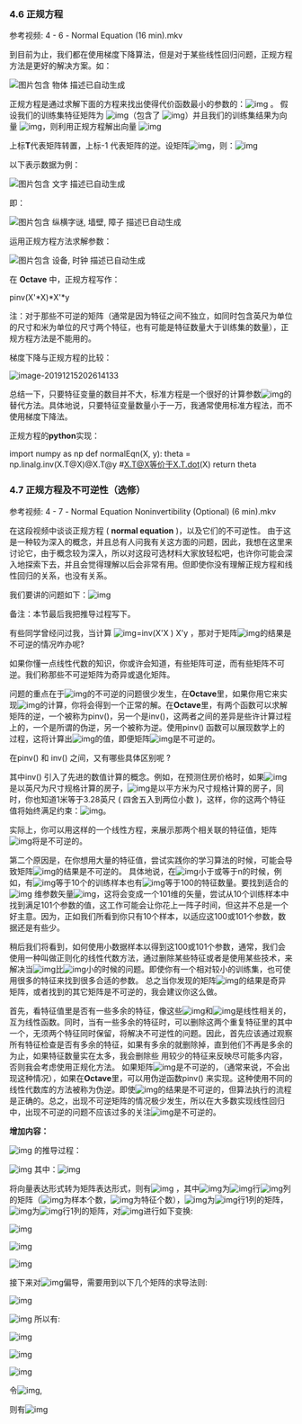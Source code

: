 ### 4.6 正规方程

参考视频: 4 - 6 - Normal Equation (16 min).mkv

到目前为止，我们都在使用梯度下降算法，但是对于某些线性回归问题，正规方程方法是更好的解决方案。如：

![图片包含 物体  描述已自动生成](https://tva1.sinaimg.cn/large/006tNbRwgy1g9y0ltm4w7j30go04cwf6.jpg)

正规方程是通过求解下面的方程来找出使得代价函数最小的参数的：![img](https://tva1.sinaimg.cn/large/006tNbRwgy1g9y0lw8bh5j301l00r3y9.jpg) 。 假设我们的训练集特征矩阵为 ![img](https://tva1.sinaimg.cn/large/006tNbRwgy1g9y0lr2ksaj300700i0as.jpg)（包含了 ![img](https://tva1.sinaimg.cn/large/006tNbRwgy1g9y0lrja62j300u00i0g2.jpg)）并且我们的训练集结果为向量 ![img](https://tva1.sinaimg.cn/large/006tNbRwgy1g9y0lvqudij300600i0ak.jpg)，则利用正规方程解出向量 ![img](https://tva1.sinaimg.cn/large/006tNbRwgy1g9y0lswvc3j302500j741.jpg) 

上标**T**代表矩阵转置，上标-1 代表矩阵的逆。设矩阵![img](https://tva1.sinaimg.cn/large/006tNbRwgy1g9y0ls1l76j301400j0jy.jpg)，则：![img](https://tva1.sinaimg.cn/large/006tNbRwgy1g9y0lq6cnlj301x00j0sb.jpg) 

以下表示数据为例：

![图片包含 文字  描述已自动生成](https://tva1.sinaimg.cn/large/006tNbRwgy1g9y0lv36baj30go086wg7.jpg)

即：

![图片包含 纵横字谜, 墙壁, 障子  描述已自动生成](https://tva1.sinaimg.cn/large/006tNbRwgy1g9y0lubwr2j3075035jr7.jpg)

运用正规方程方法求解参数：

![图片包含 设备, 时钟  描述已自动生成](https://tva1.sinaimg.cn/large/006tNbRwgy1g9y0m1fq76j30eg03mdfv.jpg)

在 **Octave** 中，正规方程写作：

pinv(X'*X)*X'*y

注：对于那些不可逆的矩阵（通常是因为特征之间不独立，如同时包含英尺为单位的尺寸和米为单位的尺寸两个特征，也有可能是特征数量大于训练集的数量），正规方程方法是不能用的。

梯度下降与正规方程的比较：

![image-20191215202614133](https://tva1.sinaimg.cn/large/006tNbRwgy1g9y0mbkjqwj317g0eywo2.jpg)

总结一下，只要特征变量的数目并不大，标准方程是一个很好的计算参数![img](https://tva1.sinaimg.cn/large/006tNbRwgy1g9y0mfl5flj300600i0ar.jpg)的替代方法。具体地说，只要特征变量数量小于一万，我通常使用标准方程法，而不使用梯度下降法。

正规方程的**python**实现：

import numpy as np
 def normalEqn(X, y):
  theta = np.linalg.inv(X.T@X)@X.T@y #X.T@X等价于X.T.dot(X)
  return theta

### 4.7 正规方程及不可逆性（选修）

参考视频: 4 - 7 - Normal Equation Noninvertibility (Optional) (6 min).mkv

在这段视频中谈谈正规方程 ( **normal equation** )，以及它们的不可逆性。 由于这是一种较为深入的概念，并且总有人问我有关这方面的问题，因此，我想在这里来讨论它，由于概念较为深入，所以对这段可选材料大家放轻松吧，也许你可能会深入地探索下去，并且会觉得理解以后会非常有用。但即使你没有理解正规方程和线性回归的关系，也没有关系。

我们要讲的问题如下：![img](https://tva1.sinaimg.cn/large/006tNbRwgy1g9y0msj0laj302500j3y9.jpg) 

备注：本节最后我把推导过程写下。

有些同学曾经问过我，当计算 ![img](https://tva1.sinaimg.cn/large/006tNbRwgy1g9y0mlzikhj300600i0ar.jpg)=inv(X'X ) X'y ，那对于矩阵![img](https://tva1.sinaimg.cn/large/006tNbRwgy1g9y0mmgcq9j300h00i0ee.jpg)的结果是不可逆的情况咋办呢? 

如果你懂一点线性代数的知识，你或许会知道，有些矩阵可逆，而有些矩阵不可逆。我们称那些不可逆矩阵为奇异或退化矩阵。

问题的重点在于![img](https://tva1.sinaimg.cn/large/006tNbRwgy1g9y0o94t86j303v00u0sj.jpg)的不可逆的问题很少发生，在**Octave**里，如果你用它来实现![img](https://tva1.sinaimg.cn/large/006tNbRwgy1g9y0o1hacnj305100vweb.jpg)的计算，你将会得到一个正常的解。在**Octave**里，有两个函数可以求解矩阵的逆，一个被称为pinv()，另一个是inv()，这两者之间的差异是些许计算过程上的，一个是所谓的伪逆，另一个被称为逆。使用pinv() 函数可以展现数学上的过程，这将计算出![img](https://tva1.sinaimg.cn/large/006tNbRwgy1g9y0o1hacnj305100vweb.jpg)的值，即便矩阵![img](https://tva1.sinaimg.cn/large/006tNbRwgy1g9y0o94t86j303v00u0sj.jpg)是不可逆的。

在pinv() 和 inv() 之间，又有哪些具体区别呢 ?

其中inv() 引入了先进的数值计算的概念。例如，在预测住房价格时，如果![img](https://tva1.sinaimg.cn/large/006tNbRwgy1g9y0mqnwyqj300a00i0bn.jpg)是以英尺为尺寸规格计算的房子，![img](https://tva1.sinaimg.cn/large/006tNbRwgy1g9y0mq2sntj300a00i0bz.jpg)是以平方米为尺寸规格计算的房子，同时，你也知道1米等于3.28英尺 ( 四舍五入到两位小数 )，这样，你的这两个特征值将始终满足约束：![img](https://tva1.sinaimg.cn/large/006tNbRwgy1g9y0msxbdbj302500j3y9.jpg)。 

实际上，你可以用这样的一个线性方程，来展示那两个相关联的特征值，矩阵![img](https://tva1.sinaimg.cn/large/006tNbRwgy1g9y0o94t86j303v00u0sj.jpg)将是不可逆的。

第二个原因是，在你想用大量的特征值，尝试实践你的学习算法的时候，可能会导致矩阵![img](https://tva1.sinaimg.cn/large/006tNbRwgy1g9y0mvwbg7j300h00d0e0.jpg)的结果是不可逆的。 具体地说，在![img](https://tva1.sinaimg.cn/large/006tNbRwgy1g9y0mpokmnj300900d0ak.jpg)小于或等于n的时候，例如，有![img](https://tva1.sinaimg.cn/large/006tNbRwgy1g9y0mpokmnj300900d0ak.jpg)等于10个的训练样本也有![img](https://tva1.sinaimg.cn/large/006tNbRwgy1g9y0motyd8j300600d09v.jpg)等于100的特征数量。要找到适合的![img](https://tva1.sinaimg.cn/large/006tNbRwgy1g9y0mvbp2pj300x00d0hw.jpg) 维参数矢量![img](https://tva1.sinaimg.cn/large/006tNbRwgy1g9y0mtiedzj300600d0af.jpg)，这将会变成一个101维的矢量，尝试从10个训练样本中找到满足101个参数的值，这工作可能会让你花上一阵子时间，但这并不总是一个好主意。因为，正如我们所看到你只有10个样本，以适应这100或101个参数，数据还是有些少。

稍后我们将看到，如何使用小数据样本以得到这100或101个参数，通常，我们会使用一种叫做正则化的线性代数方法，通过删除某些特征或者是使用某些技术，来解决当![img](https://tva1.sinaimg.cn/large/006tNbRwgy1g9y0n1v5s0j300900i0b0.jpg)比![img](https://tva1.sinaimg.cn/large/006tNbRwgy1g9y0n288rzj300600i0ah.jpg)小的时候的问题。即使你有一个相对较小的训练集，也可使用很多的特征来找到很多合适的参数。 总之当你发现的矩阵![img](https://tva1.sinaimg.cn/large/006tNbRwgy1g9y0n3b2whj300h00i0ee.jpg)的结果是奇异矩阵，或者找到的其它矩阵是不可逆的，我会建议你这么做。

首先，看特征值里是否有一些多余的特征，像这些![img](https://tva1.sinaimg.cn/large/006tNbRwgy1g9y0n3tacij300a00i0bn.jpg)和![img](https://tva1.sinaimg.cn/large/006tNbRwgy1g9y0ni9861j300a00i0bz.jpg)是线性相关的，互为线性函数。同时，当有一些多余的特征时，可以删除这两个重复特征里的其中一个，无须两个特征同时保留，将解决不可逆性的问题。因此，首先应该通过观察所有特征检查是否有多余的特征，如果有多余的就删除掉，直到他们不再是多余的为止，如果特征数量实在太多，我会删除些 用较少的特征来反映尽可能多内容，否则我会考虑使用正规化方法。 如果矩阵![img](https://tva1.sinaimg.cn/large/006tNbRwgy1g9y0n3b2whj300h00i0ee.jpg)是不可逆的，（通常来说，不会出现这种情况），如果在**Octave**里，可以用伪逆函数pinv() 来实现。这种使用不同的线性代数库的方法被称为伪逆。即使![img](https://tva1.sinaimg.cn/large/006tNbRwgy1g9y0n3b2whj300h00i0ee.jpg)的结果是不可逆的，但算法执行的流程是正确的。总之，出现不可逆矩阵的情况极少发生，所以在大多数实现线性回归中，出现不可逆的问题不应该过多的关注![img](https://tva1.sinaimg.cn/large/006tNbRwgy1g9y0nfxm1bj300k00j0fp.jpg)是不可逆的。

**增加内容：**

![img](https://tva1.sinaimg.cn/large/006tNbRwgy1g9y0n9so1qj302500j3y9.jpg) 的推导过程：

![img](https://tva1.sinaimg.cn/large/006tNbRwgy1g9y0n2rxj3j304100p3ya.jpg) 其中：![img](https://tva1.sinaimg.cn/large/006tNbRwgy1g9y0nckmkkj305r00j742.jpg)

将向量表达形式转为矩阵表达形式，则有![img](https://tva1.sinaimg.cn/large/006tNbRwgy1g9y0nbot2kj302c00oa9t.jpg) ，其中![img](https://tva1.sinaimg.cn/large/006tNbRwgy1g9y0ndnxyyj300700i0as.jpg)为![img](https://tva1.sinaimg.cn/large/006tNbRwgy1g9y0n1v5s0j300900i0b0.jpg)行![img](https://tva1.sinaimg.cn/large/006tNbRwgy1g9y0n288rzj300600i0ah.jpg)列的矩阵（![img](https://tva1.sinaimg.cn/large/006tNbRwgy1g9y0n1v5s0j300900i0b0.jpg)为样本个数，![img](https://tva1.sinaimg.cn/large/006tNbRwgy1g9y0n288rzj300600i0ah.jpg)为特征个数），![img](https://tva1.sinaimg.cn/large/006tNbRwgy1g9y0n8cqm9j300600i0ar.jpg)为![img](https://tva1.sinaimg.cn/large/006tNbRwgy1g9y0n288rzj300600i0ah.jpg)行1列的矩阵，![img](https://tva1.sinaimg.cn/large/006tNbRwgy1g9y0nejfiej300600i0ak.jpg)为![img](https://tva1.sinaimg.cn/large/006tNbRwgy1g9y0n1v5s0j300900i0b0.jpg)行1列的矩阵，对![img](https://tva1.sinaimg.cn/large/006tNbRwgy1g9y0nd2na2j300j00i0gz.jpg)进行如下变换:

![img](https://tva1.sinaimg.cn/large/006tNbRwgy1g9y0nfgo5yj303i00umwx.jpg)

![img](https://tva1.sinaimg.cn/large/006tNbRwgy1g9y0n90lmqj303800ugld.jpg)

![img](https://tva1.sinaimg.cn/large/006tNbRwgy1g9y0nh9alfj304u00uwe9.jpg)

接下来对![img](https://tva1.sinaimg.cn/large/006tNbRwgy1g9y0opd9koj300j00d0ew.jpg)偏导，需要用到以下几个矩阵的求导法则:

![img](https://tva1.sinaimg.cn/large/006tNbRwgy1g9y0naa3zmj301500o0o7.jpg) 

![img](https://tva1.sinaimg.cn/large/006tNbRwgy1g9y0nmhxclj301m00q0sh.jpg) 
 所以有:

![img](https://tva1.sinaimg.cn/large/006tNbRwgy1g9y0nnb8q9j305100vdfm.jpg)

![img](https://tva1.sinaimg.cn/large/006tNbRwgy1g9y0nodijhj303v00umwx.jpg)

![img](https://tva1.sinaimg.cn/large/006tNbRwgy1g9y0npcuobj301v00j0of.jpg)

令![img](https://tva1.sinaimg.cn/large/006tNbRwgy1g9y0nm0j2mj301300p0pm.jpg),

则有![img](https://tva1.sinaimg.cn/large/006tNbRwgy1g9y0nnwptqj302500j3y9.jpg)